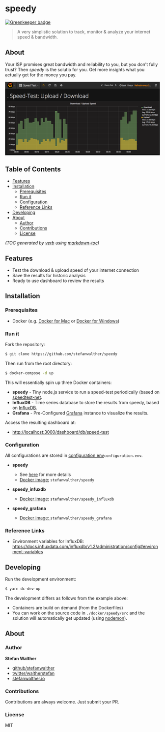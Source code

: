 # speedy

[![Greenkeeper badge](https://badges.greenkeeper.io/stefanwalther/speedy.svg)](https://greenkeeper.io/)

> A very simplistic solution to track, monitor & analyze your internet speed & bandwidth.

## About

Your ISP promises great bandwidth and reliability to you, but you don't fully trust?
Then _speedy_ is the solutio for you. Get more insights what you actually get for the money you pay.

![Speed Tracker](./docs/images/speed.png)

## Table of Contents

- [Features](#features)
- [Installation](#installation)
  * [Prerequisites](#prerequisites)
  * [Run it](#run-it)
  * [Configuration](#configuration)
  * [Reference Links](#reference-links)
- [Developing](#developing)
- [About](#about)
  * [Author](#author)
  * [Contributions](#contributions)
  * [License](#license)

_(TOC generated by [verb](https://github.com/verbose/verb) using [markdown-toc](https://github.com/jonschlinkert/markdown-toc))_

## Features

* Test the download & upload speed of your internet connection
* Save the results for historic analysis
* Ready to use dashboard to review the results

## Installation

### Prerequisites

* Docker (e.g. [Docker for Mac](https://docs.docker.com/docker-for-mac/) or [Docker for Windows](https://docs.docker.com/docker-for-windows/))

### Run it

Fork the repository:

```sh
$ git clone https://github.com/stefanwalther/speedy
```

Then run from the root directory:
```sh
$ docker-compose -d up
```

This will essentially spin up three Docker containers:

* **speedy** - Tiny node.js service to run a speed-test periodically (based on [speedtest-net](https://github.com/ddsol/speedtest.net).
* **InfluxDB** - Time series database to store the results from speedy, based on [InfluxDB](https://github.com/influxdata/influxdb).
* **Grafana** - Pre-Configured [Grafana](https://github.com/grafana/grafana) instance to visualize the results.

Access the resulting dashboard at:

* [http://localhost:3000/dashboard/db/speed-test](http://localhost:3000/dashboard/db/speed-test)

### Configuration

All configurations are stored in [configuration.env](./configuration.env)`configuration.env`.

* **speedy**

  - See [here](./docker/speedy/) for more details
  - [Docker image:](https://hub.docker.com/r/stefanwalther/speedy/) `stefanwalther/speedy`
* **speedy_infuxdb**

  - [Docker image:](https://hub.docker.com/r/stefanwalther/speedy-influxdb/) `stefanwalther/speedy_influxdb`
* **speedy_grafana**

  - [Docker image: ](https://hub.docker.com/r/stefanwalther/speedy-grafana/) `stefanwalther/speedy_grafana`

### Reference Links

* Environment variables for InfluxDB: https://docs.influxdata.com/influxdb/v1.2/administration/config#environment-variables

## Developing

Run the development environment:

```sh
$ yarn dc-dev-up
```

The development differs as follows from the example above:

* Containers are build on demand (from the Dockerfiles)
* You can work on the source code in `./docker/speedy/src` and the solution will automatically get updated (using [nodemon](https://nodemon.io/)).

## About

### Author

**Stefan Walther**

* [github/stefanwalther](https://github.com/stefanwalther)
* [twitter/waltherstefan](http://twitter.com/waltherstefan)
* [stefanwalther.io](http://stefanwalther.io)

### Contributions

Contributions are always welcome. Just submit your PR.

### License

MIT